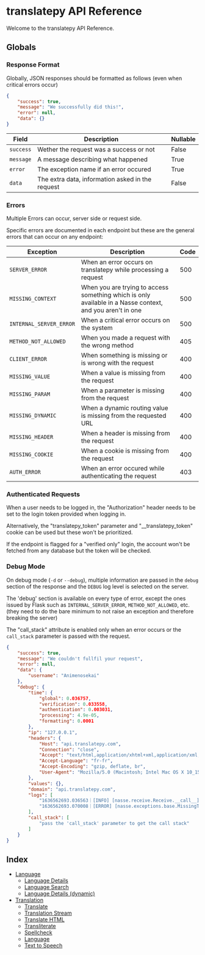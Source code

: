 
# translatepy API Reference

Welcome to the translatepy API Reference.

## Globals

### Response Format

Globally, JSON responses should be formatted as follows (even when critical errors occur)

```json
{
    "success": true,
    "message": "We successfully did this!",
    "error": null,
    "data": {}
}
```

| Field        | Description                                      | Nullable         |
| ------------ | ------------------------------------------------ | ---------------- |
| `success`    | Wether the request was a success or not          | False            |
| `message`    | A message describing what happened               | True             |
| `error`      | The exception name if an error occured           | True             |
| `data`       | The extra data, information asked in the request | False            |

### Errors

Multiple Errors can occur, server side or request side.

Specific errors are documented in each endpoint but these are the general errors that can occur on any endpoint:

| Exception                   | Description                                                                                                     | Code  |
| --------------------------- | --------------------------------------------------------------------------------------------------------------- | ----- |
| `SERVER_ERROR`              | When an error occurs on translatepy while processing a request                                                       | 500   |
| `MISSING_CONTEXT`           | When you are trying to access something which is only available in a Nasse context, and you aren't in one       | 500   |
| `INTERNAL_SERVER_ERROR`     | When a critical error occurs on the system                                                                      | 500   |
| `METHOD_NOT_ALLOWED`        | When you made a request with the wrong method                                                                   | 405   |
| `CLIENT_ERROR`              | When something is missing or is wrong with the request                                                          | 400   |
| `MISSING_VALUE`             | When a value is missing from the request                                                                        | 400   |
| `MISSING_PARAM`             | When a parameter is missing from the request                                                                    | 400   |
| `MISSING_DYNAMIC`           | When a dynamic routing value is missing from the requested URL                                                  | 400   |
| `MISSING_HEADER`            | When a header is missing from the request                                                                       | 400   |
| `MISSING_COOKIE`            | When a cookie is missing from the request                                                                       | 400   |
| `AUTH_ERROR`                | When an error occured while authenticating the request                                                          | 403   |

### Authenticated Requests

When a user needs to be logged in, the "Authorization" header needs to be set to the login token provided when logging in.

Alternatively, the "translatepy_token" parameter and "__translatepy_token" cookie can be used but these won't be prioritized.

If the endpoint is flagged for a "verified only" login, the account won't be fetched from any database but the token will be checked.

### Debug Mode

On debug mode (`-d` or `--debug`), multiple information are passed in the `debug` section of the response and the `DEBUG` log level is selected on the server.

The 'debug' section is available on every type of error, except the ones issued by Flask such as `INTERNAL_SERVER_ERROR`, `METHOD_NOT_ALLOWED`, etc. (they need to do the bare minimum to not raise an exception and therefore breaking the server)

The "call_stack" attribute is enabled only when an error occurs or the `call_stack` parameter is passed with the request.

```json
{
    "success": true,
    "message": "We couldn't fullfil your request",
    "error": null,
    "data": {
        "username": "Animenosekai"
    },
    "debug": {
        "time": {
            "global": 0.036757,
            "verification": 0.033558,
            "authentication": 0.003031,
            "processing": 4.9e-05,
            "formatting": 0.0001
        },
        "ip": "127.0.0.1",
        "headers": {
            "Host": "api.translatepy.com",
            "Connection": "close",
            "Accept": "text/html,application/xhtml+xml,application/xml;q=0.9,*/*;q=0.8",
            "Accept-Language": "fr-fr",
            "Accept-Encoding": "gzip, deflate, br",
            "User-Agent": "Mozilla/5.0 (Macintosh; Intel Mac OS X 10_15_6) AppleWebKit/605.1.15 (KHTML, like Gecko) Version/14.0.3 Safari/605.1.15"
        },
        "values": {},
        "domain": "api.translatepy.com",
        "logs": [
            "1636562693.036563｜[INFO] [nasse.receive.Receive.__call__] → Incoming GET request to /account/name from 127.0.0.1",
            "1636562693.070008｜[ERROR] [nasse.exceptions.base.MissingToken.__init__] An authentication token is missing from the request"
        ],
        "call_stack": [
            "pass the 'call_stack' parameter to get the call stack"
        ]
    }
}
```

## Index

- [Language](./Sections/Language.md#language)
  - [Language Details](./Sections/Language.md#language-details)
  - [Language Search](./Sections/Language.md#language-search)
  - [Language Details (dynamic)](./Sections/Language.md#language-details-dynamic)
- [Translation](./Sections/Translation.md#translation)
  - [Translate](./Sections/Translation.md#translate)
  - [Translation Stream](./Sections/Translation.md#translation-stream)
  - [Translate HTML](./Sections/Translation.md#translate-html)
  - [Transliterate](./Sections/Translation.md#transliterate)
  - [Spellcheck](./Sections/Translation.md#spellcheck)
  - [Language](./Sections/Translation.md#language-1)
  - [Text to Speech](./Sections/Translation.md#text-to-speech)
